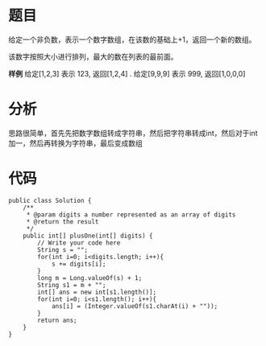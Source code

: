 # 题目

给定一个非负数，表示一个数字数组，在该数的基础上+1，返回一个新的数组。

该数字按照大小进行排列，最大的数在列表的最前面。

**样例**
给定[1,2,3]
表示 123, 返回[1,2,4]
.
给定[9,9,9]
表示 999, 返回[1,0,0,0]

# 分析
思路很简单，首先先把数字数组转成字符串，然后把字符串转成int，然后对于int加一，然后再转换为字符串，最后变成数组

# 代码
```
public class Solution {
    /**
     * @param digits a number represented as an array of digits
     * @return the result
     */
    public int[] plusOne(int[] digits) {
        // Write your code here
        String s = "";
        for(int i=0; i<digits.length; i++){
            s += digits[i];
        }
        long m = Long.valueOf(s) + 1;
        String s1 = m + "";
        int[] ans = new int[s1.length()];
        for(int i=0; i<s1.length(); i++){
            ans[i] = (Integer.valueOf(s1.charAt(i) + ""));
        }
        return ans;
    }
}
```
